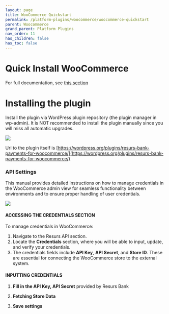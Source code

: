 ```yaml
---
layout: page
title: WooCommerce Quickstart
permalink: /platform-plugins/woocommerce/woocommerce-quickstart
parent: Woocommerce
grand_parent: Platform Plugins
nav_order: 11
has_children: false
has_toc: false
---
```


# Quick Install WooCommerce

For full documentation, see [this section](resurs-merchant-api-for-woocommerce.md)

# Installing the plugin

Install the plugin via WordPress plugin repository (the plugin manager
in wp-admin). It is NOT recommended to install the plugin manually since
you will miss all automatic upgrades.

![](../../../../attachments/91029967/wp_download.png)

Url to the plugin itself is
[https://wordpress.org/plugins/resurs-bank-payments-for-woocommerce/](https://wordpress.org/plugins/resurs-bank-payments-for-woocommerce/)

### API Settings

This manual provides detailed instructions on how to manage credentials in the WooCommerce admin view for seamless
functionality between environments and to ensure proper handling of user credentials.

![](../../../../attachments/files/wp_credentials.png)

#### ACCESSING THE CREDENTIALS SECTION

To manage credentials in WooCommerce:

1. Navigate to the Resurs API section.
2. Locate the **Credentials** section, where you will be able to input, update, and verify your credentials.
3. The credentials fields include **API Key**, **API Secret**, and **Store ID**. These are essential for connecting the
   WooCommerce store to the external system.

#### INPUTTING CREDENTIALS

1. **Fill in the API Key, API Secret** provided by Resurs Bank

2. **Fetching Store Data**

3. **Save settings**
